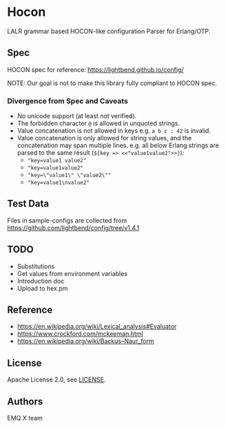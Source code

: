 # Hocon

LALR grammar based HOCON-like configuration Parser for Erlang/OTP.

## Spec

HOCON spec for reference: https://lightbend.github.io/config/

NOTE: Our goal is not to make this library fully compliant to HOCON spec.

### Divergence from Spec and Caveats

- No unicode support (at least not verified).
- The forbidden character `@` is allowed in unquoted strings.
- Value concatenation is not allowed in keys e.g. `a b c : 42` is invalid.
- Value concatenation is only allowed for string values,
  and the concatenation may span multiple lines. e.g. all below Erlang strings
  are parsed to the same result (`${key => <<"value1value2">>}`):
  * `"key=value1 value2"`
  * `"key=value1value2"`
  * `"key=\"value1\" \"value2\""`
  * `"key=value1\nvalue2"`

## Test Data

Files in sample-configs are collected from https://github.com/lightbend/config/tree/v1.4.1

## TODO

- Substitutions
- Get values from environment variables
- Introduction doc
- Upload to hex.pm

## Reference

- https://en.wikipedia.org/wiki/Lexical_analysis#Evaluator
- https://www.crockford.com/mckeeman.html
- https://en.wikipedia.org/wiki/Backus–Naur_form

## License

Apache License 2.0, see [LICENSE](./LICENSE).

## Authors

EMQ X team

